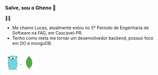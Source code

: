 ### Salve, sou o Gheno 👋

  👨‍💻
- Me chamo Lucas, atualmente estou no 5° Período de Engenharia de Software na FAG, em Cascavel-PR.
- Tenho como meta me tornar um desenvolvedor backend, possuo foco em GO e mongoDB.

<div align="center">
  <a href="https://github.com/Ghenoo">
</div>
<div style="display: inline_block"><br>
  <img align="center" alt="Gno-Go" height="50" width= "50" src="https://github.com/devicons/devicon/blob/master/icons/go/go-original.svg">
  <img align="center" alt="Gno-Mongo" height="50" width= "50" src="https://github.com/devicons/devicon/blob/master/icons/mongodb/mongodb-plain.svg">
  </div>
  
</div>

